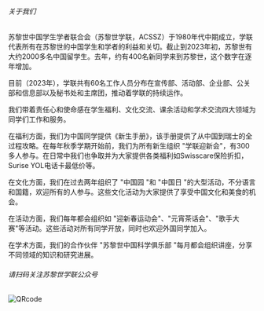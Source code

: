 ###### 关于我们
苏黎世中国学生学者联合会（苏黎世学联，ACSSZ）于1980年代中期成立，学联代表所有在苏黎世的中国学生和学者的利益和关切。截止到2023年初，苏黎世有大约2000多名中国留学生。去年，约有400名新同学来到苏黎世，这个数字在逐年增加。

目前（2023年），学联共有60名工作人员分布在宣传部、活动部、企业部、公关部和信息部以及秘书处和主席团，推动着学联的持续运作。

我们带着责任心和使命感在学生福利、文化交流、课余活动和学术交流四大领域为同学们工作和服务。

在福利方面，我们为中国同学提供《新生手册》，该手册提供了从中国到瑞士的全过程攻略。在每年秋季学期开始前，我们为所有新生组织 "学联迎新会"，有300多人参与。在日常中我们也争取并为大家提供各类福利如Swisscare保险折扣，Surise YOL电话卡最低价等。

在文化方面，我们在过去两年组织了 "中国园 "和 "中国日 "的大型活动，不分语言和国籍，欢迎所有的人参与。这些文化活动为大家提供了享受中国文化和美食的机会。

在活动方面，我们每年都会组织如 "迎新春运动会"、"元宵茶话会"、"歌手大赛"等活动。这些活动对所有同学开放，同时也欢迎外国同学加入。

在学术方面，我们的合作伙伴 "苏黎世中国科学俱乐部 "每月都会组织讲座，分享不同领域的知识和研究进展。

###### 请扫码关注苏黎世学联公众号
![QRcode](QRcode.jpg)